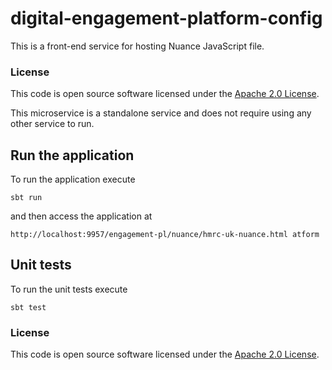 
# digital-engagement-platform-config

This is a front-end service for hosting Nuance JavaScript file.

### License

This code is open source software licensed under the [Apache 2.0 License]("http://www.apache.org/licenses/LICENSE-2.0.html").

This microservice is a standalone service and does not require using any other service to run. 

## Run the application

To run the application execute

```
sbt run
```

and then access the application at

```
http://localhost:9957/engagement-pl/nuance/hmrc-uk-nuance.html atform
```

## Unit tests

To run the unit tests execute

```
sbt test
```

### License

This code is open source software licensed under the [Apache 2.0 License]("http://www.apache.org/licenses/LICENSE-2.0.html").
